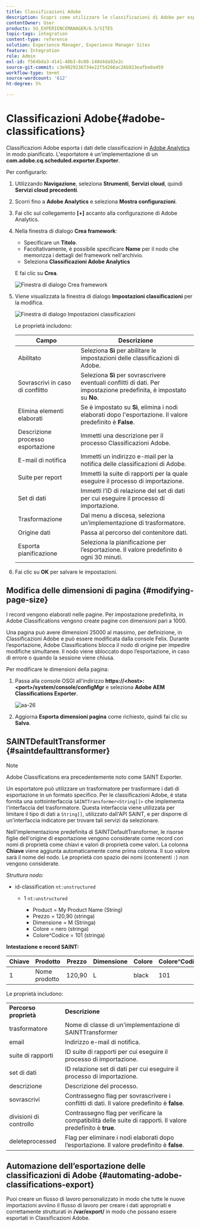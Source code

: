 ```yaml
---
title: Classificazioni Adobe
description: Scopri come utilizzare le classificazioni di Adobe per esportare i dati delle classificazioni in Adobe Analytics.
contentOwner: User
products: SG_EXPERIENCEMANAGER/6.5/SITES
topic-tags: integration
content-type: reference
solution: Experience Manager, Experience Manager Sites
feature: Integration
role: Admin
exl-id: f564bda3-4141-40b3-8c08-140d4da92e2c
source-git-commit: c3e9029236734e22f5d266ac26b923eafbe0a459
workflow-type: tm+mt
source-wordcount: '612'
ht-degree: 5%

---
```


# Classificazioni Adobe{#adobe-classifications}

Classificazioni Adobe esporta i dati delle classificazioni in [Adobe Analytics](/help/sites-administering/adobeanalytics.md) in modo pianificato. L&#39;esportatore è un&#39;implementazione di un **com.adobe.cq.scheduled.exporter.Exporter**.

Per configurarlo:

1. Utilizzando **Navigazione**, seleziona **Strumenti**, **Servizi cloud**, quindi **Servizi cloud precedenti**.
1. Scorri fino a **Adobe Analytics** e seleziona **Mostra configurazioni**.
1. Fai clic sul collegamento **[+]** accanto alla configurazione di Adobe Analytics.

1. Nella finestra di dialogo **Crea framework**:

   * Specificare un **Titolo**.
   * Facoltativamente, è possibile specificare **Name** per il nodo che memorizza i dettagli del framework nell&#39;archivio.
   * Seleziona **Classificazioni Adobe Analytics**

   E fai clic su **Crea**.

   ![Finestra di dialogo Crea framework](assets/aa-25.png)

1. Viene visualizzata la finestra di dialogo **Impostazioni classificazioni** per la modifica.

   ![Finestra di dialogo Impostazioni classificazioni](assets/aa-classifications-settings.png)

   Le proprietà includono:

   | **Campo** | **Descrizione** |
   |---|---|
   | Abilitato | Seleziona **Sì** per abilitare le impostazioni delle classificazioni di Adobe. |
   | Sovrascrivi in caso di conflitto | Seleziona **Sì** per sovrascrivere eventuali conflitti di dati. Per impostazione predefinita, è impostato su **No**. |
   | Elimina elementi elaborati | Se è impostato su **Sì**, elimina i nodi elaborati dopo l&#39;esportazione. Il valore predefinito è **False**. |
   | Descrizione processo esportazione | Immetti una descrizione per il processo Classificazioni Adobe. |
   | E-mail di notifica | Immetti un indirizzo e-mail per la notifica delle classificazioni di Adobe. |
   | Suite per report | Immetti la suite di rapporti per la quale eseguire il processo di importazione. |
   | Set di dati | Immetti l’ID di relazione del set di dati per cui eseguire il processo di importazione. |
   | Trasformazione | Dal menu a discesa, seleziona un’implementazione di trasformatore. |
   | Origine dati | Passa al percorso del contenitore dati. |
   | Esporta pianificazione | Seleziona la pianificazione per l’esportazione. Il valore predefinito è ogni 30 minuti. |

1. Fai clic su **OK** per salvare le impostazioni.

## Modifica delle dimensioni di pagina {#modifying-page-size}

I record vengono elaborati nelle pagine. Per impostazione predefinita, in Adobe Classifications vengono create pagine con dimensioni pari a 1000.

Una pagina può avere dimensioni 25000 al massimo, per definizione, in Classificazioni Adobe e può essere modificata dalla console Felix. Durante l’esportazione, Adobe Classifications blocca il nodo di origine per impedire modifiche simultanee. Il nodo viene sbloccato dopo l’esportazione, in caso di errore o quando la sessione viene chiusa.

Per modificare le dimensioni della pagina:

1. Passa alla console OSGI all&#39;indirizzo **https://&lt;host>:&lt;port>/system/console/configMgr** e seleziona **Adobe AEM Classifications Exporter**.

   ![aa-26](assets/aa-26.png)

1. Aggiorna **Esporta dimensioni pagina** come richiesto, quindi fai clic su **Salva**.

## SAINTDefaultTransformer {#saintdefaulttransformer}

>[!NOTE]
>
>Adobe Classifications era precedentemente noto come SAINT Exporter.

Un esportatore può utilizzare un trasformatore per trasformare i dati di esportazione in un formato specifico. Per le classificazioni Adobe, è stata fornita una sottointerfaccia `SAINTTransformer<String[]>` che implementa l&#39;interfaccia del trasformatore. Questa interfaccia viene utilizzata per limitare il tipo di dati a `String[]`, utilizzato dall&#39;API SAINT, e per disporre di un&#39;interfaccia indicatore per trovare tali servizi da selezionare.

Nell&#39;implementazione predefinita di SAINTDefaultTransformer, le risorse figlie dell&#39;origine di esportazione vengono considerate come record con nomi di proprietà come chiavi e valori di proprietà come valori. La colonna **Chiave** viene aggiunta automaticamente come prima colonna. Il suo valore sarà il nome del nodo. Le proprietà con spazio dei nomi (contenenti `:`) non vengono considerate.

*Struttura nodo:*

* id-classification `nt:unstructured`

   * 1 `nt:unstructured`

      * Product = My Product Name (String)
      * Prezzo = 120,90 (stringa)
      * Dimensione = M (Stringa)
      * Colore = nero (stringa)
      * Colore^Codice = 101 (stringa)

**Intestazione e record SAINT:**

| **Chiave** | **Prodotto** | **Prezzo** | **Dimensione** | **Colore** | **Colore^Codice** |
|---|---|---|---|---|---|
| 1 | Nome prodotto | 120,90 | L | black | 101 |

Le proprietà includono:

<table>
 <tbody>
  <tr>
   <td><strong>Percorso proprietà</strong></td>
   <td><strong>Descrizione</strong></td>
  </tr>
  <tr>
   <td>trasformatore</td>
   <td>Nome di classe di un'implementazione di SAINTTransformer</td>
  </tr>
  <tr>
   <td>email</td>
   <td>Indirizzo e-mail di notifica.</td>
  </tr>
  <tr>
   <td>suite di rapporti</td>
   <td>ID suite di rapporti per cui eseguire il processo di importazione. </td>
  </tr>
  <tr>
   <td>set di dati</td>
   <td>ID relazione set di dati per cui eseguire il processo di importazione. </td>
  </tr>
  <tr>
   <td>descrizione</td>
   <td>Descrizione del processo. <br /> </td>
  </tr>
  <tr>
   <td>sovrascrivi</td>
   <td>Contrassegno flag per sovrascrivere i conflitti di dati. Il valore predefinito è <strong>false</strong>.</td>
  </tr>
  <tr>
   <td>divisioni di controllo</td>
   <td>Contrassegno flag per verificare la compatibilità delle suite di rapporti. Il valore predefinito è <strong>true</strong>.</td>
  </tr>
  <tr>
   <td>deleteprocessed</td>
   <td>Flag per eliminare i nodi elaborati dopo l’esportazione. Il valore predefinito è <strong>false</strong>.</td>
  </tr>
 </tbody>
</table>

## Automazione dell’esportazione delle classificazioni di Adobe {#automating-adobe-classifications-export}

Puoi creare un flusso di lavoro personalizzato in modo che tutte le nuove importazioni avviino il flusso di lavoro per creare i dati appropriati e correttamente strutturati in **/var/export/** in modo che possano essere esportati in Classificazioni Adobe.
